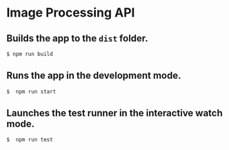 
# Image Processing API

## Builds the app to the `dist` folder.

```bash
$ npm run build
```

## Runs the app in the development mode.

```bash
$  npm run start
```

## Launches the test runner in the interactive watch mode.

```bash
$  npm run test
```